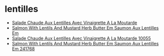 # lentilles

 * [Salade Chaude Aux Lentilles Avec Vinaigrette A La Moutarde](../../index/s/salade-chaude-aux-lentilles-avec-vinaigrette-a-la-moutarde-10055.json)
 * [Salmon With Lentils And Mustard Herb Butter Em Saumon Aux Lentilles Em](../../index/s/salmon-with-lentils-and-mustard-herb-butter-em-saumon-aux-lentilles-em-241768.json)
 * [Salade Chaude Aux Lentilles Avec Vinaigrette A La Moutarde 10055](../../index/s/salade-chaude-aux-lentilles-avec-vinaigrette-a-la-moutarde-10055.json)
 * [Salmon With Lentils And Mustard Herb Butter Em Saumon Aux Lentilles Em 241768](../../index/s/salmon-with-lentils-and-mustard-herb-butter-em-saumon-aux-lentilles-em-241768.json)
